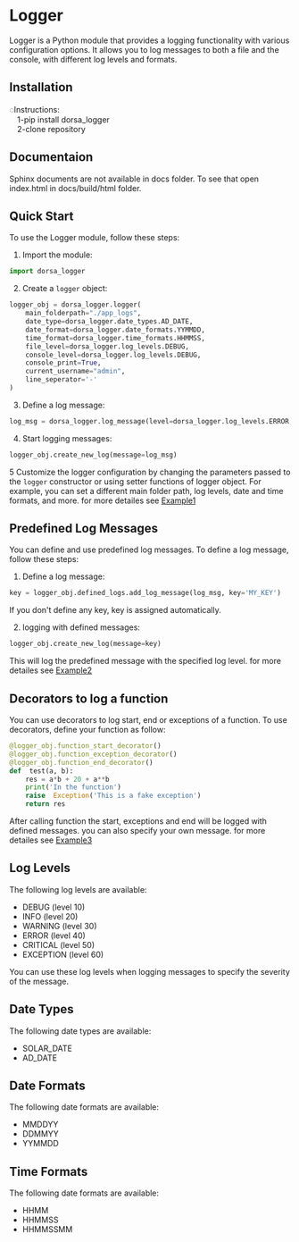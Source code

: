 
# Logger

Logger is a Python module that provides a logging functionality with various configuration options. It allows you to log messages to both a file and the console, with different log levels and formats.

## Installation

◌Instructions:  
 1-pip install dorsa_logger  
 2-clone repository

## Documentaion
Sphinx documents are not available in docs folder.
To see that open index.html in docs/build/html folder.

## Quick Start

To use the Logger module, follow these steps:

1.  Import the module: 
``` python
import dorsa_logger
```

2.  Create a `logger` object:
``` python
logger_obj = dorsa_logger.logger(
	main_folderpath="./app_logs",
	date_type=dorsa_logger.date_types.AD_DATE,
	date_format=dorsa_logger.date_formats.YYMMDD,
	time_format=dorsa_logger.time_formats.HHMMSS,
	file_level=dorsa_logger.log_levels.DEBUG,
	console_level=dorsa_logger.log_levels.DEBUG,
	console_print=True,
	current_username="admin",
	line_seperator='-'
)
```

3. Define a log message:
```python
log_msg = dorsa_logger.log_message(level=dorsa_logger.log_levels.ERROR, message="An error occurred", code="ERR000")
```

4.  Start logging messages:
``` python
logger_obj.create_new_log(message=log_msg)
```

5  Customize the logger configuration by changing the parameters passed to the `logger` constructor or using setter functions of logger object. For example, you can set a different main folder path, log levels, date and time formats, and more. for more detailes see [Example1](https://github.com/DORSA-co/dorsa_logger/Examples/example1.py)

## Predefined Log Messages

You can define and use predefined log messages. To define a log message, follow these steps:
1.  Define a log message:
```python
key = logger_obj.defined_logs.add_log_message(log_msg, key='MY_KEY')
```
If you don't define any key, key is assigned automatically. 

2. logging with defined messages:
```python
logger_obj.create_new_log(message=key)
```
This will log the predefined message with the specified log level. for more detailes see [Example2](Examples/example2.py)

## Decorators to log a function

You can use decorators to log start, end or exceptions of a function. To use decorators, define your function as follow:
```python
@logger_obj.function_start_decorator()
@logger_obj.function_exception_decorator()
@logger_obj.function_end_decorator()
def  test(a, b):
	res = a*b + 20 + a**b
	print('In the function')
	raise  Exception('This is a fake exception')
	return res
```
After calling function the start, exceptions and end will be logged with defined messages. you can also specify your own message. for more detailes see [Example3](Examples/example3.py)

## Log Levels

The following log levels are available:

-   DEBUG (level 10)
-   INFO (level 20)
-   WARNING (level 30)
-   ERROR (level 40)
-   CRITICAL (level 50)
-   EXCEPTION (level 60)

You can use these log levels when logging messages to specify the severity of the message.

## Date Types

The following date types are available:

-   SOLAR_DATE
- AD_DATE

## Date Formats

The following date formats are available:

- MMDDYY
- DDMMYY
- YYMMDD

## Time Formats

The following date formats are available:

- HHMM
- HHMMSS
- HHMMSSMM



